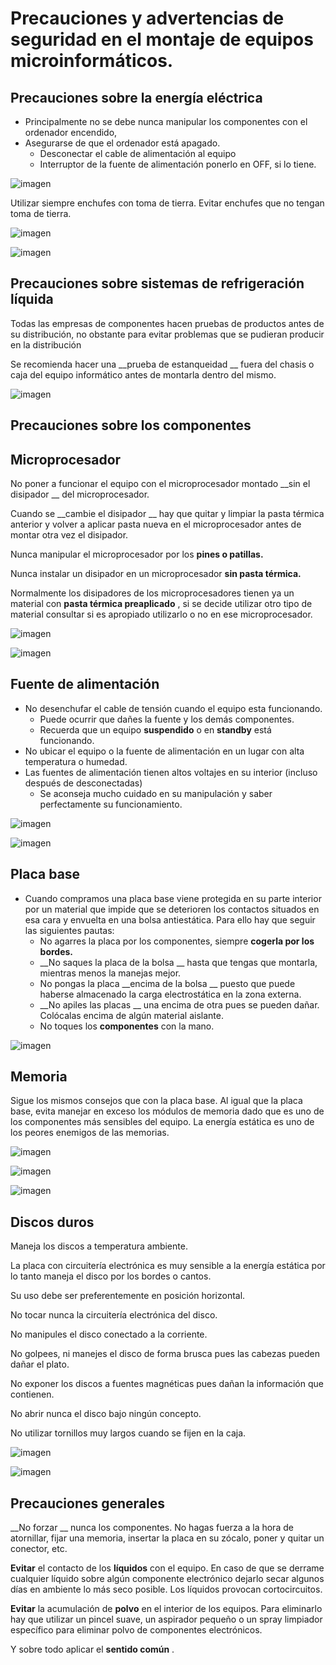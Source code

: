 # Precauciones y advertencias de seguridad en el montaje de equipos microinformáticos.

## Precauciones sobre la energía eléctrica

* Principalmente no se debe nunca manipular los componentes con el ordenador encendido,
* Asegurarse de que el ordenador está apagado\.
  * Desconectar el cable de alimentación al equipo
  * Interruptor de la fuente de alimentación ponerlo en OFF, si lo tiene\.

![imagen](img/1_Precauciones_montaje_de_equipos0.jpg)

Utilizar siempre enchufes con toma de tierra\. Evitar enchufes que no tengan toma de tierra\.

![imagen](img/1_Precauciones_montaje_de_equipos1.jpg)

![imagen](img/1_Precauciones_montaje_de_equipos2.png)

## Precauciones sobre sistemas de refrigeración líquida

Todas las empresas de componentes hacen pruebas de productos antes de su distribución, no obstante para evitar problemas que se pudieran producir en la distribución

Se recomienda hacer una  __prueba de estanqueidad __ fuera del chasis o caja del equipo informático antes de montarla dentro del mismo\.

![imagen](img/1_Precauciones_montaje_de_equipos3.jpg)

## Precauciones sobre los componentes

## Microprocesador

No poner a funcionar el equipo con el microprocesador montado  __sin el disipador __ del microprocesador\.

Cuando se  __cambie el disipador __ hay que quitar y limpiar la pasta térmica anterior y volver a aplicar pasta nueva en el microprocesador antes de montar otra vez el disipador\.

Nunca manipular el microprocesador por los  __pines o patillas\.__

Nunca instalar un disipador en un microprocesador  __sin pasta térmica\.__

Normalmente los disipadores de los microprocesadores tienen ya un material con  __pasta térmica preaplicado__ , si se decide utilizar otro tipo de material consultar si es apropiado utilizarlo o no en ese microprocesador\.

![imagen](img/1_Precauciones_montaje_de_equipos4.png)

![imagen](img/1_Precauciones_montaje_de_equipos5.jpg)

## Fuente de alimentación

* No desenchufar el cable de tensión cuando el equipo esta funcionando\.
  * Puede ocurrir que dañes la fuente y los demás componentes\.
  * Recuerda que un equipo  __suspendido__  o en  __standby__  está funcionando\.
* No ubicar el equipo o la fuente de alimentación en un lugar con alta temperatura o humedad\.
* Las fuentes de alimentación tienen altos voltajes en su interior \(incluso después de desconectadas\)
  * Se aconseja mucho cuidado en su manipulación  y saber perfectamente su funcionamiento\.

![imagen](img/1_Precauciones_montaje_de_equipos6.jpg)

![imagen](img/1_Precauciones_montaje_de_equipos7.jpg)

## Placa base

* Cuando compramos una placa base viene protegida en su parte interior por un material que impide que se deterioren los contactos situados en esa cara y envuelta en una bolsa antiestática\. Para ello hay que seguir las siguientes pautas:
  * No agarres la placa por los componentes, siempre  __cogerla por los bordes\.__
  * __No saques la placa de la bolsa __ hasta que tengas que montarla, mientras menos la manejas mejor\.
  * No pongas la placa  __encima de la bolsa __ puesto que puede haberse almacenado la carga electrostática en la zona externa\.
  * __No apiles las placas __ una encima de  otra pues se pueden dañar\. Colócalas encima de algún material aislante\.
  * No toques los  __componentes__  con la mano\.

![imagen](img/1_Precauciones_montaje_de_equipos8.jpg)

## Memoria

Sigue los mismos consejos que con la placa base\. Al igual que la placa base, evita manejar en exceso los módulos de memoria dado que es uno de los componentes más sensibles del equipo\. La energía estática  es uno de los peores enemigos de las memorias\.

![imagen](img/1_Precauciones_montaje_de_equipos9.jpg)

![imagen](img/1_Precauciones_montaje_de_equipos10.jpg)

![imagen](img/1_Precauciones_montaje_de_equipos11.jpg)

## Discos duros

Maneja los discos a temperatura ambiente\.

La placa con circuitería electrónica es muy sensible a la energía estática por lo tanto maneja el disco por los bordes o cantos\.

Su uso debe ser preferentemente en posición horizontal\.

No tocar nunca la circuitería electrónica del disco\.

No manipules el disco conectado a la corriente\.

No golpees, ni manejes el disco de forma brusca pues las cabezas pueden dañar el plato\.

No exponer los discos a fuentes magnéticas pues dañan la información que contienen\.

No abrir nunca el disco bajo ningún concepto\.

No utilizar tornillos muy largos cuando se fijen en la caja\.

![imagen](img/1_Precauciones_montaje_de_equipos12.jpg)

![imagen](img/1_Precauciones_montaje_de_equipos13.jpg)

## Precauciones generales

__No forzar __ nunca los componentes\. No hagas fuerza a la hora de atornillar, fijar una memoria, insertar la placa en su zócalo, poner y quitar un conector, etc\.

__Evitar__  el contacto de los  __líquidos__  con el equipo\. En caso de que se derrame cualquier líquido sobre algún componente electrónico dejarlo secar algunos días en ambiente lo más seco posible\. Los líquidos provocan cortocircuitos\.

__Evitar__  la acumulación de  __polvo__  en el interior de los equipos\. Para eliminarlo hay que utilizar un pincel suave, un aspirador pequeño o un spray limpiador específico para eliminar polvo de componentes electrónicos\.

Y sobre todo aplicar el  __sentido común__ \.
